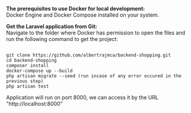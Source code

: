 <p>
  <strong>The prerequisites to use Docker for local development:</strong><br>
  Docker Engine and Docker Compose installed on your system.
</p>
<p>
  <strong>Get the Laravel application from Git:</strong><br>
  Navigate to the folder where Docker has permission to open the files and run the following command to get the project:
</p>
<pre><code>
git clone https://github.com/albertrajmca/backend-shopping.git
cd backend-shopping
composer install
docker-compose up --build
php artisan migrate --seed (run incase of any error occured in the previous step)
php artisan test
</code></pre>
<p> Application will run on port 8000, we can access it by the URL "http://localhost:8000"</p>
